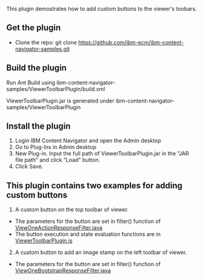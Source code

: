 This plugin demostrates how to add custom buttons to the viewer's toobars.


## Get the plugin
* Clone the repo: git clone https://github.com/ibm-ecm/ibm-content-navigator-samples.git


## Build the plugin

Run Ant Build using ibm-content-navigator-samples/ViewerToolbarPlugin/build.xml


ViewerToolbarPlugin.jar is generated under ibm-content-navigator-samples/ViewerToolbarPlugin

## Install the plugin
1. Login IBM Content Navigator and open the Admin desktop
2. Go to Plug-Ins in Admin desktop
3. New Plug-in. Input the full path of ViewerToolbarPlugin.jar in the "JAR file path" and click "Load" button.
4. Click Save.


## This plugin contains two examples for adding custom buttons
1. A custom button on the top toolbar of viewer.
-  The parameters for the button are set in filter() function of [ViewOneActionResponseFilter.java](/ViewerToolbarPlugin/src/com/ibm/ecm/extension/viewerToolbar/services/ViewOneActionResponseFilter.java)
-  The button execution and state evaluation functions are in [ViewerToolbarPlugin.js](/ViewerToolbarPlugin/src/com/ibm/ecm/extension/viewerToolbar/WebContent/ViewerToolbarPlugin.js)
2. A custom button to add an image stamp on the left toolbar of viewer.
-  The parameters for the button are set in filter() function of [ViewOneBootstrapResponseFilter.java](/ViewerToolbarPlugin/src/com/ibm/ecm/extension/viewerToolbar/services/ViewOneBootstrapResponseFilter.java)

